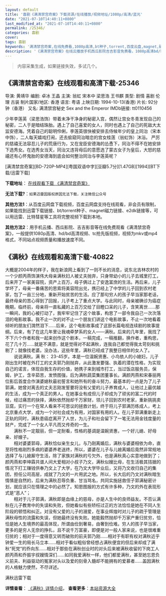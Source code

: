 ```yaml
---
layout: default
title: '喜剧《满清禁宫奇案》下载资源/在线播放/视频地址/1080p/高清/蓝光'
date: "2021-07-10T14:40:11+0800"
last_modified_at: "2021-07-10T14:40:11+0800"
permalink: /25346/
categories: 喜剧
cover:
tags: 喜剧
keywords: '满清禁宫奇案,在线免费看,1080p高清,bt种子,torrent,百度云盘,magnet,磁力链,迅雷下载资源'
description: '《满清禁宫奇案》在线云播放手机西瓜影院吉吉影音免费看，1080p高清bd/hd未删减完整版和tc抢先枪版，mkv/mp4格式，附带bt/torrent种子、magnet/磁力链、百度云盘、网盘资源迅雷下载链接'
---
```


>内容采集生成，如果链接失效，多试几个。


## 《满清禁宫奇案》在线观看和高清下载-25346

导演: 黄靖华 编剧: 卓冰 王晶 主演: 翁虹 宋本中 梁思浩 王书麒 类型: 剧情 喜剧 伦理 古装 制片国家/地区: 香港 语言: 粤语 上映日期: 1994-10-13(香港) 片长: 92分钟（香港） 又名: 满清禁宫秘史 Sex and the Emperor IMDb链接: tt0110456

少年李莲英（梁思浩饰）带着未净干净身的秘密入宫，偶然让宫女冬青发现自己的秘密，二人于是暗结珠胎。遇上了自己喜爱的女人，同时也遇上了自己的死敌大太监安德海。凭着自己的聪明伶俐，李莲英很快被安排去侍候年少的皇上同治（宋本中饰），二人每天嬉戏打闹，还去偷窥同治暗恋的宫女桂莲（翁虹饰）沐浴。 严厉的慈禧无法容忍儿子的荒唐行为，又在宠臣安德海的怂恿下，同治不得不在她安排下选秀女。在选秀女当天，同治又违背母后的意愿选了蒙古女子为皇后，大怒的慈禧还有心怀鬼胎的安德海到底会如何整治同治与李莲英呢？


[满清禁宫奇案][BD-720P-MP4][粤国双语中字][豆瓣5.7分][1.47GB][1994][BT下载/迅雷下载]

**下载地址**： [在线观看下载 《满清禁宫奇案》](https://www.btdx8.com/torrent/sex_and_the_emperor_1994.html) 


**无法下载?**：`如果迅雷因版权原因无法下载，关注微信公众号 `

**其他方法1**：从百度云网盘下载视频，百度云网盘支持在线观看，非会员有限制，如果能找到迅雷下载链接、bt/torrent种子、magnet磁力链接、e2dk链接等，可以用迅雷、比特彗星等工具将完整视频下载到本地。

**其他方法2**：用手机云播、西瓜影院、吉吉影音等在线免费观看《满清禁宫奇案》，一般提供1080p高清、hd/bd高清视频、tc抢先版视频，视频为mkv或mp4格式，不同站点视频质量和播放速度不同。


## 《满秋》在线观看和高清下载-40822

大概是2004年的样子，我在新浪网上看到了一则不长的消息，说东北吉林农村的一个少颜丙燕饰演伟大母亲满秋妇人被丈夫抛弃，只身带幼小的儿子去城里打工，后来开了一家美容院，资产上百万，母子俩过上了安逸富庶的生活。再后来，儿子学坏了，母亲一番痛苦的思索将美容院出兑，携已经上了中学的儿子回到农村老家，包了一亩三分地，重新开始贫苦的生活。应了那句穷人的孩子早当家那老话，最终母亲的苦心得到了回报，儿子考上了重点大学。与此同时，母亲被确诊为癌症晚期，临终前，母亲将一直私藏的上百万交给了目瞪口呆的儿子，含笑离世……那一瞬间，我的心被打动了，我牢牢记住了这个故事，构思了一部令我自己一次次落泪的电影故事。我不止一次的对不止一个朋友们讲这个电影故事，不止一次地看着倾听的朋友们潸然泪下……后来，这个电影故事成了这部长篇电视连续剧的故事提纲。后来，有了在这几年里让我魂牵梦系的女人——满秋。后来的几年里，我找了不下六个作者和我一起来创作这个剧本，一稿完成，一稿推翻，换作者，重构思，花了几十万&hellip;…就是不满意，就是觉得对不起满秋，连我自己都觉得我太苛刻和挑剔了；就像找老婆。没办法，这些年里，满秋已经成了我整日相伴的女人了。<br />　　说说满秋。满 秋： 23-45岁。本是一位温婉贤惠、小鸟依人的小媳妇，儿子刚出生时被在外打工的丈夫郭乃刚抛弃，从此激发要强、执着的潜在性格，为实现自己的诺言，体现自我生存的价值，她携子来到城市打工，当过饭店服务员，保姆，护工，含辛茹苦，发愤图强，后为满秋蔬菜集团董事长。满颜丙燕和宋春丽两位影后首度合作演婆媳秋最初誓言和她所有的奋斗努力，最基本的一点是为了儿子郭满，她曾对离去的丈夫志刚发誓要将没有父爱的儿子养育成人，让他过上最优越的生活，成为一个真正的男人。在她事业有成但儿子却成为了顽劣的富二代的时候，经过痛苦的抉择，满秋依然抛却千万家财，领儿子回到农村老家，重新挑挑卖豆腐，实行一个在常人看来不可思议的拯救计划，终于将儿子郭满历练成人，考上北京重点大学，成为一个对社会成为有用，对国家有用的人。在儿子郭满重新走上正轨的同时，满秋患癌症离开了人世，为儿子和社会留下了一笔无法用金钱度量的财产，完成了一个女人平凡而又传奇的一生。<br />　　满秋不一定靓丽，但一定耐看，性格的基调是温婉贤惠，一个好儿媳、好母亲、好嫂子。<br />　　相对婆婆郭母，满秋恰似亲生女儿，与乃刚离婚后，满秋与婆婆相依为命，直至将性格刚烈多病的婆婆养老送终，所以，婆婆在儿子与儿媳离婚后竟然非常规地选择了与儿媳厮守生活，除了家族对满秋的亏欠外，也是满秋真心实意地做到了；颜丙燕和李坤霖共谱人间大爱相对小叔子乃文，满秋似嫂比母，在生活极其拮据的情况下打工赚钱供奉乃文上了大学，在乃文大学毕业后，又将乃文收归自己的集团，担任公司高层，成就了乃文的一片用武之地。所以，长大后的乃文对满秋暗生情愫是自然的，后来为满秋忍辱负重、甘当骂名，共同实施拯救侄子郭满秘密计划，就应该只在情理之中的必然了。知恩图报的方式有许多种，乃文的外在表现形式是&ldquo;恶人”；<br />　　相对于儿子郭满，满秋即是血缘上的慈母，亦是人生中的良师益友。不否认满秋在儿子教育中的失误和失败，但她看似有些矫枉过正的方法恰恰是她在不同人生阶段的顿悟和纠正。对没有父爱的儿子的溺爱，在事业辉煌时对儿子的疏于管理是满秋母性的流露和失误，但她最终没有失败。她能毅然抛却千万家产重归贫穷，恰恰是她人生境界的最高体现，所谓由俭到奢易，由奢到俭难。穷人的孩子早当家，更多的是穷人无奈的挣扎，且不说千万富豪，即便是对一般人家来说，也是很难重归贫的；相对于一度得意又转而破败的前夫郭乃刚&hellip;…相对于有职有权对满秋近乎钟爱一生的局长马立本……相对于看似粗俗曾经想占满秋便宜的但后来却成了满秋“死党”的乔向东……相对于那些在满秋创业时的对头后来被满秋收留的下岗工人颜丙燕和乔振宇叔嫂情深们……如同我爱满秋一样，他们都爱满秋，甚至她忘恩负义前夫、利益驱动的冤家对头以及爱的刻骨入髓却不能拥有的爱慕者&hellip;…盖因满秋的人格魅力使然，不尽详述。


满秋迅雷下载

**详情查看**： [《满秋》详情介绍](/movie/40822/)， **查看更多**：[本站资源大全](/movie/t/all/)

